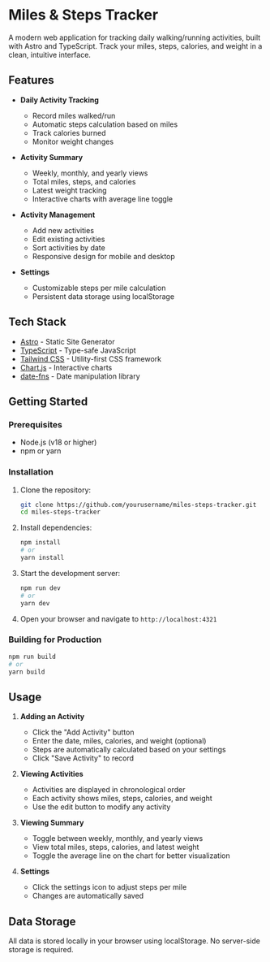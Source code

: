 # Miles & Steps Tracker

A modern web application for tracking daily walking/running activities, built with Astro and TypeScript. Track your miles, steps, calories, and weight in a clean, intuitive interface.

## Features

- **Daily Activity Tracking**
  - Record miles walked/run
  - Automatic steps calculation based on miles
  - Track calories burned
  - Monitor weight changes

- **Activity Summary**
  - Weekly, monthly, and yearly views
  - Total miles, steps, and calories
  - Latest weight tracking
  - Interactive charts with average line toggle

- **Activity Management**
  - Add new activities
  - Edit existing activities
  - Sort activities by date
  - Responsive design for mobile and desktop

- **Settings**
  - Customizable steps per mile calculation
  - Persistent data storage using localStorage

## Tech Stack

- [Astro](https://astro.build/) - Static Site Generator
- [TypeScript](https://www.typescriptlang.org/) - Type-safe JavaScript
- [Tailwind CSS](https://tailwindcss.com/) - Utility-first CSS framework
- [Chart.js](https://www.chartjs.org/) - Interactive charts
- [date-fns](https://date-fns.org/) - Date manipulation library

## Getting Started

### Prerequisites

- Node.js (v18 or higher)
- npm or yarn

### Installation

1. Clone the repository:
   ```bash
   git clone https://github.com/yourusername/miles-steps-tracker.git
   cd miles-steps-tracker
   ```

2. Install dependencies:
   ```bash
   npm install
   # or
   yarn install
   ```

3. Start the development server:
   ```bash
   npm run dev
   # or
   yarn dev
   ```

4. Open your browser and navigate to `http://localhost:4321`

### Building for Production

```bash
npm run build
# or
yarn build
```

## Usage

1. **Adding an Activity**
   - Click the "Add Activity" button
   - Enter the date, miles, calories, and weight (optional)
   - Steps are automatically calculated based on your settings
   - Click "Save Activity" to record

2. **Viewing Activities**
   - Activities are displayed in chronological order
   - Each activity shows miles, steps, calories, and weight
   - Use the edit button to modify any activity

3. **Viewing Summary**
   - Toggle between weekly, monthly, and yearly views
   - View total miles, steps, calories, and latest weight
   - Toggle the average line on the chart for better visualization

4. **Settings**
   - Click the settings icon to adjust steps per mile
   - Changes are automatically saved

## Data Storage

All data is stored locally in your browser using localStorage. No server-side storage is required.
